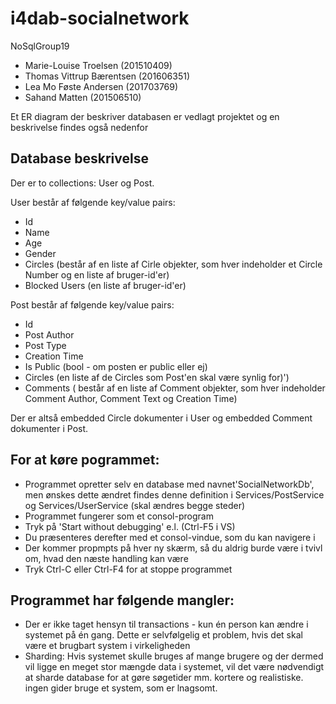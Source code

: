# i4dab-socialnetwork

NoSqlGroup19
* Marie-Louise Troelsen (201510409)
* Thomas Vittrup Bærentsen (201606351)
* Lea Mo Føste Andersen (201703769)
* Sahand Matten (201506510)


Et ER diagram der beskriver databasen er vedlagt projektet og en beskrivelse findes også nedenfor

## Database beskrivelse
Der er to collections: User og Post. 

User består af følgende key/value pairs:
* Id
* Name
* Age
* Gender
* Circles (består af en liste af Cirle objekter, som hver indeholder et Circle Number og en liste af bruger-id'er)
* Blocked Users (en liste af bruger-id'er)

Post består af følgende key/value pairs:
* Id
* Post Author
* Post Type
* Creation Time
* Is Public (bool - om posten er public eller ej)
* Circles (en liste af de Circles som Post'en skal være synlig for)')
* Comments ( består af en liste af Comment objekter, som hver indeholder Comment Author, Comment Text og Creation Time)

Der er altså embedded Circle dokumenter i User og embedded Comment dokumenter i Post.


## For at køre pogrammet:
* Programmet opretter selv en database med navnet'SocialNetworkDb', men ønskes dette ændret findes denne definition i Services/PostService og Services/UserService (skal ændres begge steder)
* Programmet fungerer som et consol-program
* Tryk på 'Start without debugging' e.l. (Ctrl-F5 i VS)
* Du præsenteres derefter med et consol-vindue, som du kan navigere i
* Der kommer propmpts på hver ny skærm, så du aldrig burde være i tvivl om, hvad den næste handling kan være
* Tryk Ctrl-C eller Ctrl-F4 for at stoppe programmet


## Programmet har følgende mangler:
* Der er ikke taget hensyn til transactions - kun én person kan ændre i systemet på én gang. Dette er selvfølgelig et problem, hvis det skal være et brugbart system i virkeligheden
* Sharding: Hvis systemet skulle bruges af mange brugere og der dermed vil ligge en meget stor mængde data i systemet, vil det være nødvendigt at sharde database for at gøre søgetider mm. kortere og realistiske. ingen gider bruge et system, som er lnagsomt.
